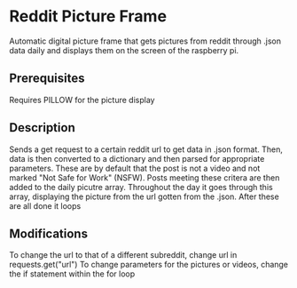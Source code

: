  # Reddit Picture Frame
 Automatic digital picture frame that gets pictures from reddit through .json data daily and displays them on the screen of the raspberry pi.
 
 ## Prerequisites 
 Requires PILLOW for the picture display
 
 ## Description
 Sends a get request to a certain reddit url to get data in .json format. Then, data is then converted to a dictionary and then parsed for appropriate parameters. These are by default that the post is not a video and not marked "Not Safe for Work" (NSFW). Posts meeting these critera are then added to the daily picutre array. Throughout the day it goes through this array, displaying the picture from the url gotten from the .json. After these are all done it loops
 
 ## Modifications
 To change the url to that of a different subreddit, change url in requests.get("url")
 To change parameters for the pictures or videos, change the if statement within the for loop

